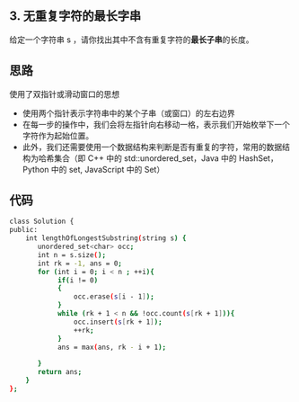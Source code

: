 ## 3. 无重复字符的最长字串
给定一个字符串 s ，请你找出其中不含有重复字符的**最长子串**的长度。

## 思路
使用了双指针或滑动窗口的思想
- 使用两个指针表示字符串中的某个子串（或窗口）的左右边界
- 在每一步的操作中，我们会将左指针向右移动一格，表示我们开始枚举下一个字符作为起始位置。
- 此外，我们还需要使用一个数据结构来判断是否有重复的字符，常用的数据结构为哈希集合（即 C++ 中的 std::unordered_set，Java 中的 HashSet，Python 中的 set, JavaScript 中的 Set）

## 代码
```bash
class Solution {
public:
    int lengthOfLongestSubstring(string s) {
       unordered_set<char> occ;
       int n = s.size();
       int rk = -1, ans = 0;
       for (int i = 0; i < n ; ++i){
            if(i != 0)
            {
                occ.erase(s[i - 1]);
            }
            while (rk + 1 < n && !occ.count(s[rk + 1])){
                occ.insert(s[rk + 1]);
                ++rk;
            }
            ans = max(ans, rk - i + 1);
        
       } 
       return ans;
    }
};
```
